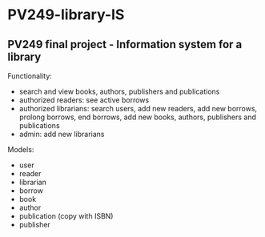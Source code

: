 # PV249-library-IS

## PV249 final project - Information system for a library

Functionality:
* search and view books, authors, publishers and publications
* authorized readers: see active borrows
* authorized librarians: search users, add new readers, add new borrows, prolong borrows, end borrows, add new books, authors, publishers and publications
* admin: add new librarians

Models:
* user
* reader
* librarian
* borrow
* book
* author
* publication (copy with ISBN)
* publisher
